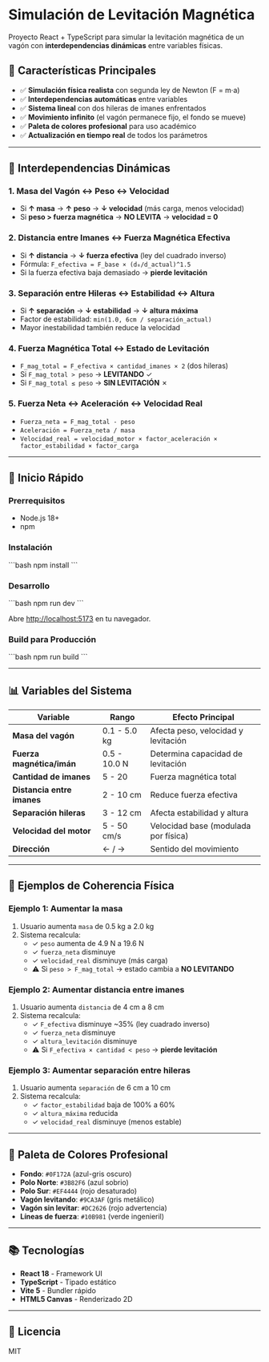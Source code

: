 # Simulación de Levitación Magnética

Proyecto React + TypeScript para simular la levitación magnética de un vagón con **interdependencias dinámicas** entre variables físicas.

## 🎯 Características Principales

- ✅ **Simulación física realista** con segunda ley de Newton (F = m·a)
- ✅ **Interdependencias automáticas** entre variables
- ✅ **Sistema lineal** con dos hileras de imanes enfrentados
- ✅ **Movimiento infinito** (el vagón permanece fijo, el fondo se mueve)
- ✅ **Paleta de colores profesional** para uso académico
- ✅ **Actualización en tiempo real** de todos los parámetros

---

## 🔄 Interdependencias Dinámicas

### 1. **Masa del Vagón** ↔️ **Peso** ↔️ **Velocidad**
- Si **↑ masa** → **↑ peso** → **↓ velocidad** (más carga, menos velocidad)
- Si **peso > fuerza magnética** → **NO LEVITA** → **velocidad = 0**

### 2. **Distancia entre Imanes** ↔️ **Fuerza Magnética Efectiva**
- Si **↑ distancia** → **↓ fuerza efectiva** (ley del cuadrado inverso)
- Fórmula: `F_efectiva = F_base × (d₀/d_actual)^1.5`
- Si la fuerza efectiva baja demasiado → **pierde levitación**

### 3. **Separación entre Hileras** ↔️ **Estabilidad** ↔️ **Altura**
- Si **↑ separación** → **↓ estabilidad** → **↓ altura máxima**
- Factor de estabilidad: `min(1.0, 6cm / separación_actual)`
- Mayor inestabilidad también reduce la velocidad

### 4. **Fuerza Magnética Total** ↔️ **Estado de Levitación**
- `F_mag_total = F_efectiva × cantidad_imanes × 2` (dos hileras)
- Si `F_mag_total > peso` → **LEVITANDO** ✓
- Si `F_mag_total ≤ peso` → **SIN LEVITACIÓN** ✗

### 5. **Fuerza Neta** ↔️ **Aceleración** ↔️ **Velocidad Real**
- `Fuerza_neta = F_mag_total - peso`
- `Aceleración = Fuerza_neta / masa`
- `Velocidad_real = velocidad_motor × factor_aceleración × factor_estabilidad × factor_carga`

---

## 🚀 Inicio Rápido

### Prerrequisitos

- Node.js 18+
- npm

### Instalación

\`\`\`bash
npm install
\`\`\`

### Desarrollo

\`\`\`bash
npm run dev
\`\`\`

Abre [http://localhost:5173](http://localhost:5173) en tu navegador.

### Build para Producción

\`\`\`bash
npm run build
\`\`\`

---

## 📊 Variables del Sistema

| Variable | Rango | Efecto Principal |
|----------|-------|------------------|
| **Masa del vagón** | 0.1 - 5.0 kg | Afecta peso, velocidad y levitación |
| **Fuerza magnética/imán** | 0.5 - 10.0 N | Determina capacidad de levitación |
| **Cantidad de imanes** | 5 - 20 | Fuerza magnética total |
| **Distancia entre imanes** | 2 - 10 cm | Reduce fuerza efectiva |
| **Separación hileras** | 3 - 12 cm | Afecta estabilidad y altura |
| **Velocidad del motor** | 5 - 50 cm/s | Velocidad base (modulada por física) |
| **Dirección** | ← / → | Sentido del movimiento |

---

## 🧪 Ejemplos de Coherencia Física

### Ejemplo 1: Aumentar la masa
1. Usuario aumenta `masa` de 0.5 kg a 2.0 kg
2. Sistema recalcula:
   - ✓ `peso` aumenta de 4.9 N a 19.6 N
   - ✓ `fuerza_neta` disminuye
   - ✓ `velocidad_real` disminuye (más carga)
   - ⚠️ Si `peso > F_mag_total` → estado cambia a **NO LEVITANDO**

### Ejemplo 2: Aumentar distancia entre imanes
1. Usuario aumenta `distancia` de 4 cm a 8 cm
2. Sistema recalcula:
   - ✓ `F_efectiva` disminuye ~35% (ley cuadrado inverso)
   - ✓ `fuerza_neta` disminuye
   - ✓ `altura_levitación` disminuye
   - ⚠️ Si `F_efectiva × cantidad < peso` → **pierde levitación**

### Ejemplo 3: Aumentar separación entre hileras
1. Usuario aumenta `separación` de 6 cm a 10 cm
2. Sistema recalcula:
   - ✓ `factor_estabilidad` baja de 100% a 60%
   - ✓ `altura_máxima` reducida
   - ✓ `velocidad_real` disminuye (menos estable)

---

## 🎨 Paleta de Colores Profesional

- **Fondo**: `#0F172A` (azul-gris oscuro)
- **Polo Norte**: `#3B82F6` (azul sobrio)
- **Polo Sur**: `#EF4444` (rojo desaturado)
- **Vagón levitando**: `#9CA3AF` (gris metálico)
- **Vagón sin levitar**: `#DC2626` (rojo advertencia)
- **Líneas de fuerza**: `#10B981` (verde ingenieril)

---

## 📚 Tecnologías

- **React 18** - Framework UI
- **TypeScript** - Tipado estático
- **Vite 5** - Bundler rápido
- **HTML5 Canvas** - Renderizado 2D

---

## 📖 Licencia

MIT
